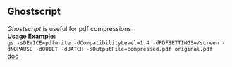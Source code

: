## Ghostscript
*Ghostscript* is useful for pdf compressions <br />
**Usage Example:** <br />
`gs -sDEVICE=pdfwrite -dCompatibilityLevel=1.4 -dPDFSETTINGS=/screen -dNOPAUSE -dQUIET -dBATCH -sOutputFile=compressed.pdf original.pdf` <br />
[doc](https://www.ghostscript.com/doc/9.26/Readme.htm)
